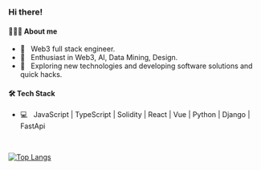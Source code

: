 
<h3> Hi there! </h3>

<h4>👨🏻‍💻 About me</h4>

- 💼 &nbsp; Web3 full stack engineer.
- 🌱 &nbsp; Enthusiast in Web3, AI, Data Mining, Design.
- 🤔 &nbsp; Exploring new technologies and developing software solutions and quick hacks.
  
<h4>🛠 Tech Stack</h4>

- 💻 &nbsp; JavaScript | TypeScript | Solidity | React | Vue | Python | Django | FastApi 

<br>

[![Top Langs](https://github-readme-stats.vercel.app/api/top-langs/?username=jackleeio&layout=compact&text_color=daf7dc&bg_color=151515&)](https://github.com/jackleeio/github-readme-stats)

